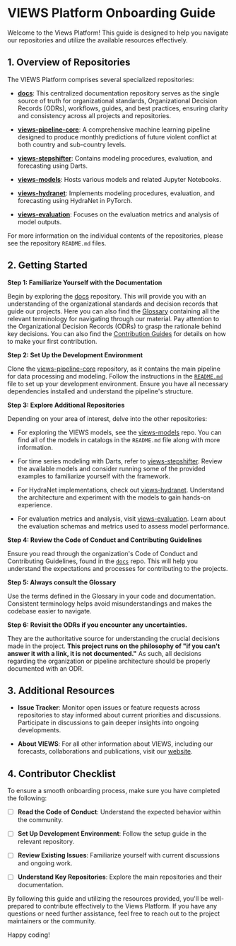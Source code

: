 # VIEWS Platform Onboarding Guide

Welcome to the Views Platform! This guide is designed to help you navigate our repositories and utilize the available resources effectively.

## 1. Overview of Repositories

The VIEWS Platform comprises several specialized repositories:

- **[docs](https://github.com/views-platform/docs)**: This centralized documentation repository serves as the single source of truth for organizational standards, Organizational Decision Records (ODRs), workflows, guides, and best practices, ensuring clarity and consistency across all projects and repositories.

- **[views-pipeline-core](https://github.com/views-platform/views-pipeline-core)**: A comprehensive machine learning pipeline designed to produce monthly predictions of future violent conflict at both country and sub-country levels.

- **[views-stepshifter](https://github.com/views-platform/views-stepshifter)**: Contains modeling procedures, evaluation, and forecasting using Darts.

- **[views-models](https://github.com/views-platform/views-models)**: Hosts various models and related Jupyter Notebooks.

- **[views-hydranet](https://github.com/views-platform/views-hydranet)**: Implements modeling procedures, evaluation, and forecasting using HydraNet in PyTorch.

- **[views-evaluation](https://github.com/views-platform/views-evaluation)**: Focuses on the evaluation metrics and analysis of model outputs.

For more information on the individual contents of the repositories, please see the repository `README.md` files. 

## 2. Getting Started

**Step 1: Familiarize Yourself with the Documentation**

Begin by exploring the [docs](https://github.com/views-platform/docs) repository. This will provide you with an understanding of the organizational standards and decision records that guide our projects. Here you can also find the [Glossary](../FAQ%20&%20Glossary/glossary.md) containing all the relevant terminology for navigating through our material. Pay attention to the Organizational Decision Records (ODRs) to grasp the rationale behind key decisions. You can also find the [Contribution Guides](/Contribution%20Guides/README.md) for details on how to make your first contribution.

**Step 2: Set Up the Development Environment**

Clone the [views-pipeline-core](https://github.com/views-platform/views-pipeline-core) repository, as it contains the main pipeline for data processing and modeling. Follow the instructions in the [`README.md`](https://github.com/views-platform/views-pipeline-core/README.md) file to set up your development environment. Ensure you have all necessary dependencies installed and understand the pipeline's structure.

**Step 3: Explore Additional Repositories**

Depending on your area of interest, delve into the other repositories:

- For exploring the VIEWS models, see the [views-models](https://github.com/views-platform/views-models) repo. You can find all of the models in catalogs in the `README.md` file along with more information.

- For time series modeling with Darts, refer to [views-stepshifter](https://github.com/views-platform/views-stepshifter). Review the available models and consider running some of the provided examples to familiarize yourself with the framework.

- For HydraNet implementations, check out [views-hydranet](https://github.com/views-platform/views-hydranet). Understand the architecture and experiment with the models to gain hands-on experience.

- For evaluation metrics and analysis, visit [views-evaluation](https://github.com/views-platform/views-evaluation). Learn about the evaluation schemas and metrics used to assess model performance.

**Step 4: Review the Code of Conduct and Contributing Guidelines**

Ensure you read through the organization's Code of Conduct and Contributing Guidelines, found in the [`docs`](https://github.com/views-platform/docs) repo. This will help you understand the expectations and processes for contributing to the projects.

**Step 5: Always consult the Glossary**

Use the terms defined in the Glossary in your code and documentation. Consistent terminology helps avoid misunderstandings and makes the codebase easier to navigate.

**Step 6: Revisit the ODRs if you encounter any uncertainties.** 

They are the authoritative source for understanding the crucial decisions made in the project. **This project runs on the philosophy of "if you can't answer it with a link, it is not documented."** As such, all decisions regarding the organization or pipeline architecture should be properly documented with an ODR.


## 3. Additional Resources

- **Issue Tracker**: Monitor open issues or feature requests across repositories to stay informed about current priorities and discussions. Participate in discussions to gain deeper insights into ongoing developments.

- **About VIEWS**: For all other information about VIEWS, including our forecasts, collaborations and publications, visit our [website](https://viewsforecasting.org/). 


## 4. Contributor Checklist

To ensure a smooth onboarding process, make sure you have completed the following:

- [ ] **Read the Code of Conduct**: Understand the expected behavior within the community.

- [ ] **Set Up Development Environment**: Follow the setup guide in the relevant repository.

- [ ] **Review Existing Issues**: Familiarize yourself with current discussions and ongoing work.

- [ ] **Understand Key Repositories**: Explore the main repositories and their documentation.


By following this guide and utilizing the resources provided, you'll be well-prepared to contribute effectively to the Views Platform. If you have any questions or need further assistance, feel free to reach out to the project maintainers or the community.

Happy coding! 
